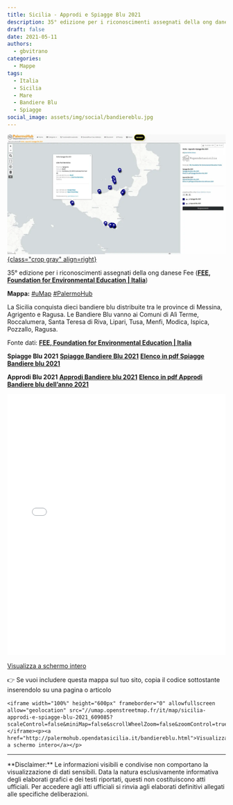 ```yaml
---
title: Sicilia - Approdi e Spiagge Blu 2021
description: 35° edizione per i riconoscimenti assegnati della ong danese Fee
draft: false
date: 2021-05-11
authors:
  - gbvitrano
categories:
  - Mappe
tags:
  - Italia
  - Sicilia
  - Mare
  - Bandiere Blu
  - Spiagge
social_image: assets/img/social/bandiereblu.jpg
---
```

<style>.md-typeset code { background-color: #fff0;}  </style>
[![Bandiere Blu 2022 Spiagge e Approdi](bandiereblu.webp "Sicilia - Approdi e Spiagge Blu 2021" ){class="crop gray" align=right}](index.md) 

35° edizione per i riconoscimenti assegnati della ong danese Fee (**[FEE, Foundation for Environmental Education | Italia](http://www.bandierablu.org/common/index.asp)**)

**Mappa:** [#uMap](http://u.osmfr.org/m/609085/) [#PalermoHub](http://palermohub.opendatasicilia.it/bandiereblu.html)

La Sicilia conquista dieci bandiere blu distribuite tra le province di Messina, Agrigento e Ragusa.
Le Bandiere Blu vanno ai Comuni di Alì Terme, Roccalumera, Santa Teresa di Riva, Lipari, Tusa, Menfi, Modica,<!-- more --> Ispica, Pozzallo, Ragusa. 

Fonte dati: **[FEE, Foundation for Environmental Education | Italia](http://www.bandierablu.org/common/index.asp)**

**Spiagge Blu 2021**
**[Spiagge Bandiere Blu 2021](http://www.bandierablu.org/common/blueflag.asp?anno=2021&tipo=bb)**
**[Elenco in pdf Spiagge Bandiere blu 2021](http://www.bandierablu.org/public/doc/bb/2021/Spiagge%20Bandiera%20Blu%202021.pdf)**

**Approdi Blu 2021**
**[Approdi Bandiere blu 2021](http://www.bandierablu.org/common/blueflag.asp?anno=2021&tipo=approdo)**
**[Elenco in pdf Approdi Bandiere blu dell’anno 2021](http://www.bandierablu.org/public/doc/approdo/2021/Cartina%20Approdi%20Bandiera%20Blu%202021.pdf)**

<iframe width="100%" height="600px" frameborder="0" allowfullscreen allow="geolocation" src="//umap.openstreetmap.fr/it/map/sicilia-approdi-e-spiagge-blu-2021_609085?scaleControl=false&miniMap=false&scrollWheelZoom=false&zoomControl=true&editMode=disabled&moreControl=true&searchControl=null&tilelayersControl=null&embedControl=null&datalayersControl=true&onLoadPanel=caption&captionBar=false&captionMenus=true"></iframe><p><a href="http://palermohub.opendatasicilia.it/bandiereblu.html">Visualizza a schermo intero</a></p>


👉 Se vuoi includere questa mappa sul tuo sito, copia il codice sottostante inserendolo su una pagina o articolo

```
<iframe width="100%" height="600px" frameborder="0" allowfullscreen allow="geolocation" src="//umap.openstreetmap.fr/it/map/sicilia-approdi-e-spiagge-blu-2021_609085?scaleControl=false&miniMap=false&scrollWheelZoom=false&zoomControl=true&editMode=disabled&moreControl=true&searchControl=null&tilelayersControl=null&embedControl=null&datalayersControl=true&onLoadPanel=caption&captionBar=false&captionMenus=true"></iframe><p><a href="http://palermohub.opendatasicilia.it/bandiereblu.html">Visualizza a schermo intero</a></p>
```
<hr>
**Disclaimer:** Le informazioni visibili e condivise non comportano la visualizzazione di dati sensibili. Data la natura esclusivamente informativa degli elaborati grafici e dei testi riportati, questi non costituiscono atti ufficiali. Per accedere agli atti ufficiali si rinvia agli elaborati definitivi allegati alle specifiche deliberazioni.